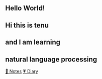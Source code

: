 <h2>Hello World!</h2>

<h2>Hi this is tenu</h2>
<h2>and I am learning</h2>
<h2>natural language processing</h2>

[📖 Notes](tenucc.github.io/note/git/liaoxuefeng‘s%20blog)
[💗 Diary](tenucc.github.io/diary/2020/0916.html)
